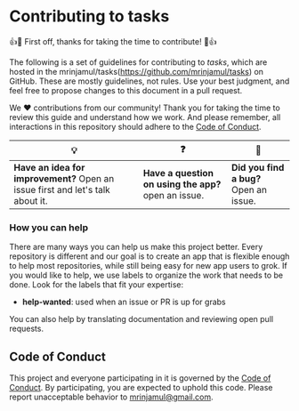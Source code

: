 # Contributing to **tasks**

:+1::tada: First off, thanks for taking the time to contribute! :tada::+1:

The following is a set of guidelines for contributing to _tasks_, which are hosted in the mrinjamul/tasks(https://github.com/mrinjamul/tasks) on GitHub. These are mostly guidelines, not rules. Use your best judgment, and feel free to propose changes to this document in a pull request.

We :heart: contributions from our community! Thank you for taking the time to review this guide and understand how we work. And please remember, all interactions in this repository should adhere to the [Code of Conduct](CODE_OF_CONDUCT.md).

| :bulb:                                                                         | :question:                                           | :bug:                                  |
| ------------------------------------------------------------------------------ | ---------------------------------------------------- | -------------------------------------- |
| **Have an idea for improvement?** Open an issue first and let's talk about it. | **Have a question on using the app?** open an issue. | **Did you find a bug?** Open an issue. |

### How you can help

There are many ways you can help us make this project better. Every repository is different and our goal is to create an app that is flexible enough to help most repositories, while still being easy for new app users to grok. If you would like to help, we use labels to organize the work that needs to be done. Look for the labels that fit your expertise:

- **help-wanted**: used when an issue or PR is up for grabs

You can also help by translating documentation and reviewing open pull requests.

## Code of Conduct

This project and everyone participating in it is governed by the [Code of Conduct](CODE_OF_CONDUCT.md). By participating, you are expected to uphold this code. Please report unacceptable behavior to [mrinjamul@gmail.com](mailto:mrinjamul@gmail.com).
